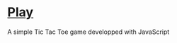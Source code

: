 # [Play](https://hhhallan.github.io/tic-tac-toe-js/)

A simple Tic Tac Toe game developped with JavaScript

